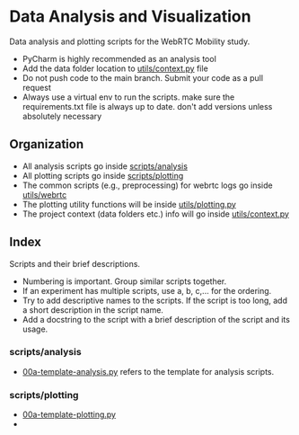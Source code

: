 # Data Analysis and Visualization

Data analysis and plotting scripts for the WebRTC Mobility study.

- PyCharm is highly recommended as an analysis tool
- Add the data folder location to [utils/context.py](./utils/context.py) file
- Do not push code to the main branch. Submit your code as a pull request
- Always use a virtual env to run the scripts. make sure the requirements.txt file is always up to date. don't add versions unless absolutely necessary

## Organization

- All analysis scripts go inside [scripts/analysis](./scripts/analysis)
- All plotting scripts go inside [scripts/plotting](./scripts/plotting)
- The common scripts (e.g., preprocessing) for webrtc logs go inside [utils/webrtc](./utils/webrtc)
- The plotting utility functions will be inside [utils/plotting.py](./utils/plotting.py)
- The project context (data folders etc.) info will go inside [utils/context.py](./utils/context.py)

## Index

Scripts and their brief descriptions.

- Numbering is important. Group similar scripts together.
- If an experiment has multiple scripts, use a, b, c,... for the ordering.
- Try to add descriptive names to the scripts. If the script is too long, add a short description in the script name.
- Add a docstring to the script with a brief description of the script and its usage.

### scripts/analysis

- [00a-template-analysis.py](scripts/analysis/00a-template-analysis.py) refers to the template for analysis scripts.


### scripts/plotting

- [00a-template-plotting.py](scripts/plotting/00a-template-plotting.py)
- 
